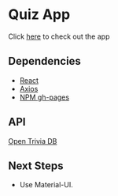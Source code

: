 
# Quiz App

Click [here](https://ioannis-sporidis.github.io/ra-quiz/) to check out the app

## Dependencies

- [React](https://reactjs.org/)
- [Axios](https://www.npmjs.com/package/axios)
- [NPM gh-pages](https://www.npmjs.com/package/gh-pages)

## API
[Open Trivia DB](https://opentdb.com/)

## Next Steps
- Use Material-UI.
